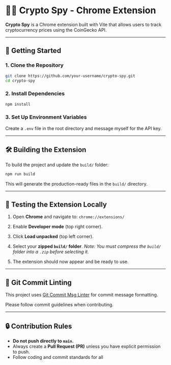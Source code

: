 # 🕵️‍♂️ Crypto Spy - Chrome Extension

**Crypto Spy** is a Chrome extension built with Vite that allows users to track cryptocurrency prices using the CoinGecko API.

---

## 🚀 Getting Started

### 1. Clone the Repository

```bash
git clone https://github.com/your-username/crypto-spy.git
cd crypto-spy
```

### 2. Install Dependencies

```bash
npm install
```

### 3. Set Up Environment Variables

Create a `.env` file in the root directory and message myself for the API key.

---

## 🛠 Building the Extension

To build the project and update the `build/` folder:

```bash
npm run build
```

This will generate the production-ready files in the `build/` directory.

---

## 🧪 Testing the Extension Locally

1. Open **Chrome** and navigate to:
   `chrome://extensions/`

2. Enable **Developer mode** (top right corner).

3. Click **Load unpacked** (top left corner).

4. Select your **zipped `build/` folder**.
   _Note: You must compress the `build/` folder into a `.zip` before selecting it._

5. The extension should now appear and be ready to use.

---

## 🧹 Git Commit Linting

This project uses [Git Commit Msg Linter](https://github.com/legend80s/git-commit-msg-linter#readme) for commit message formatting.

Please follow commit guidelines when contributing.

---

## 🔒 Contribution Rules

- **Do not push directly to `main`.**
- Always create a **Pull Request (PR)** unless you have explicit permission to push.
- Follow coding and commit standards for all
